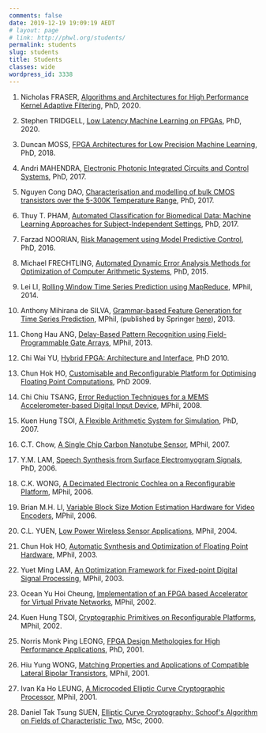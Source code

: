 ```yaml
---
comments: false
date: 2019-12-19 19:09:19 AEDT
# layout: page
# link: http://phwl.org/students/
permalink: students
slug: students
title: Students
classes: wide
wordpress_id: 3338
---
```



  1. Nicholas FRASER, [Algorithms and Architectures for High
Performance Kernel Adaptive Filtering](/assets/images/2020/09/nfraser20.pdf), PhD, 2020.

 	
  1. Stephen TRIDGELL, [Low Latency Machine Learning on FPGAs](/assets/images/2019/12/stridgell19.pdf), PhD, 2020.

 	
  1. Duncan MOSS, [FPGA Architectures for Low Precision Machine Learning](/assets/images/2018/01/moss18.pdf), PhD, 2018.

 	
  1. Andri MAHENDRA, [Electronic Photonic Integrated Circuits and Control Systems](/assets/images/2017/10//mahendra17.pdf), PhD, 2017.

 	
  1. Nguyen Cong DAO, [Characterisation and modelling of bulk CMOS transistors over the 5-300K Temperature Range](/assets/images/2017/10//dao17.pdf), PhD, 2017.

 	
  1. Thuy T. PHAM, [Automated Classification for Biomedical Data: Machine Learning Approaches for Subject-Independent Settings](/assets/images/2017/10//pham17.pdf), PhD, 2017.

 	
  1. Farzad NOORIAN, [Risk Management using Model Predictive Control](/assets/images/2017/10//noorian16.pdf), PhD, 2016.

 	
  1. Michael FRECHTLING, [Automated Dynamic Error Analysis Methods for Optimization of Computer Arithmetic Systems](/assets/images/2017/10//frechtling15.pdf), PhD, 2015.

 	
  1. Lei LI, [Rolling Window Time Series Prediction using MapReduce](/assets/images/2017/10//lli14.pdf), MPhil, 2014.

 	
  1. Anthony Mihirana de SILVA, [Grammar-based Feature Generation for Time Series Prediction](/assets/images/2017/10//adesilva13.pdf), MPhil, (published by Springer [here](http://link.springer.com/book/10.1007%2F978-981-287-411-5)), 2013.

 	
  1. Chong Hau ANG, [Delay-Based Pattern Recognition using Field-Programmable Gate Arrays](/assets/images/2017/10//chang12.pdf), MPhil, 2013.

 	
  1. Chi Wai YU, [Hybrid FPGA: Architecture and Interface](/assets/images/2017/10//cwyu10.pdf), PhD 2010.

 	
  1. Chun Hok HO, [Customisable and Reconfigurable Platform for Optimising Floating Point Computations](/assets/images/2017/10//chho09.pdf), PhD 2009.

 	
  1. Chi Chiu TSANG, [Error Reduction Techniques for a MEMS Accelerometer-based Digital Input Device](/assets/images/2017/10//cctsang08.pdf), MPhil, 2008.

 	
  1. Kuen Hung TSOI, [A Flexible Arithmetic System for Simulation](/assets/images/2017/10//khtsoi07.pdf), PhD, 2007.

 	
  1. C.T. Chow, [A Single Chip Carbon Nanotube Sensor](/assets/images/2017/10//ctchow07.pdf), MPhil, 2007.

 	
  1. Y.M. LAM, [Speech Synthesis from Surface Electromyogram Signals](/assets/images/2017/10//ymlam06.pdf), PhD, 2006.

 	
  1. C.K. WONG, [A Decimated Electronic Cochlea on a Reconfigurable Platform](/assets/images/2017/10//ckwong06.pdf), MPhil, 2006.

 	
  1. Brian M.H. LI, [Variable Block Size Motion Estimation Hardware for Video Encoders](/assets/images/2017/10//mhli06.pdf), MPhil, 2006.

 	
  1. C.L. YUEN, [Low Power Wireless Sensor Applications](/assets/images/2017/10//clyuen04.pdf), MPhil, 2004.

 	
  1. Chun Hok HO, [Automatic Synthesis and Optimization of Floating Point Hardware](/assets/images/2017/10//chho03.pdf), MPhil, 2003.

 	
  1. Yuet Ming LAM, [An Optimization Framework for Fixed-point Digital Signal Processing](/assets/images/2017/10//ymlam03.pdf), MPhil, 2003.

 	
  1. Ocean Yu Hoi Cheung, [Implementation of an FPGA based Accelerator for Virtual Private Networks](/assets/images/2017/10//yhcheung02.pdf), MPhil, 2002.

 	
  1. Kuen Hung TSOI, [Cryptographic Primitives on Reconfigurable Platforms](/assets/images/2017/10//khtsoi02.pdf), MPhil, 2002.

 	
  1. Norris Monk Ping LEONG, [FPGA Design Methologies for High Performance Applications](/assets/images/2017/10//mpleong01.pdf), PhD, 2001.

 	
  1. Hiu Yung WONG, [Matching Properties and Applications of Compatible Lateral Bipolar Transistors](/assets/images/2017/10//hywong01.pdf), MPhil, 2001.

 	
  1. Ivan Ka Ho LEUNG, [A Microcoded Elliptic Curve Cryptographic Processor](/assets/images/2017/10//khleung01.pdf), MPhil, 2001.

 	
  1. Daniel Tak Tsung SUEN, [Elliptic Curve Cryptography: Schoof's Algorithm on Fields of Characteristic Two](/assets/images/2017/10//ttdsuen00.pdf), MSc, 2000.


